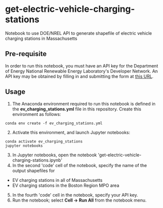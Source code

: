 # get-electric-vehicle-charging-stations
Notebook to use DOE/NREL API to generate shapefile of electric vehicle charging stations in Massachusetts

## Pre-requisite
In order to run this notebook, you must have an API key for the Department of Energy National Renewable Energy Laboratory's Developer Network.
An API key may be obtained by filling in and submitting the form at [this URL](https://developer.nrel.gov/signup/).

## Usage
1. The Anaconda environment required to run this notebook is defined in the __ev\_charging\_stations.yml__ file in this repository. Create this environment as follows:
```
conda env create -f ev_charging_stations.yml
```
2. Activate this environment, and launch Jupyter notebooks:
```
conda activate ev_charging_stations
jupyter notebooks
```
3. In Jupyter notebooks, open the notebook 'get-electric-vehicle-charging-stations.ipynb'
4. In the second 'code' cell of the notebook, specify the name of the output shapefiles for
  * EV charging stations in all of Massachusetts
  * EV charging stations in the Boston Region MPO area
5. In the fourth 'code' cell in the notebook, specify your API key.
6. Run the notebook; select __Cell -> Run All__ from the notebook menu.
